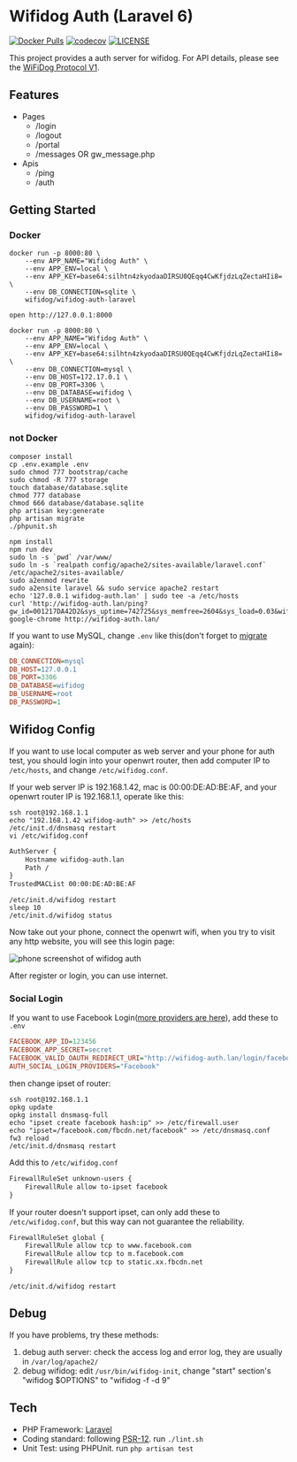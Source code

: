 # Wifidog Auth (Laravel 6)

[![Docker Pulls](https://img.shields.io/docker/pulls/wifidog/wifidog-auth-laravel)](https://hub.docker.com/r/wifidog/wifidog-auth-laravel)
[![codecov](https://codecov.io/github/wifidog/wifidog-auth-laravel/graph/badge.svg?token=KXFrMQY7vo)](https://codecov.io/github/wifidog/wifidog-auth-laravel)
[![LICENSE](https://img.shields.io/badge/license-Anti%20996-blue.svg)](https://github.com/wifidog/wifidog-auth-laravel/blob/master/LICENSE)

This project provides a auth server for wifidog. For API details, please see the [WiFiDog Protocol V1](https://github.com/wifidog/wifidog-auth-laravel/wiki).

## Features

- Pages
  - /login
  - /logout
  - /portal
  - /messages OR gw\_message.php
- Apis
  - /ping
  - /auth

## Getting Started

### Docker

```shell
docker run -p 8000:80 \
    --env APP_NAME="Wifidog Auth" \
    --env APP_ENV=local \
    --env APP_KEY=base64:silhtn4zkyodaaDIRSU0QEqq4CwKfjdzLqZectaHIi8= \
    --env DB_CONNECTION=sqlite \
    wifidog/wifidog-auth-laravel

open http://127.0.0.1:8000
```

```shell
docker run -p 8000:80 \
    --env APP_NAME="Wifidog Auth" \
    --env APP_ENV=local \
    --env APP_KEY=base64:silhtn4zkyodaaDIRSU0QEqq4CwKfjdzLqZectaHIi8= \
    --env DB_CONNECTION=mysql \
    --env DB_HOST=172.17.0.1 \
    --env DB_PORT=3306 \
    --env DB_DATABASE=wifidog \
    --env DB_USERNAME=root \
    --env DB_PASSWORD=1 \
    wifidog/wifidog-auth-laravel
```

### not Docker

```shell
composer install
cp .env.example .env
sudo chmod 777 bootstrap/cache
sudo chmod -R 777 storage
touch database/database.sqlite
chmod 777 database
chmod 666 database/database.sqlite
php artisan key:generate
php artisan migrate
./phpunit.sh

npm install
npm run dev
sudo ln -s `pwd` /var/www/
sudo ln -s `realpath config/apache2/sites-available/laravel.conf` /etc/apache2/sites-available/
sudo a2enmod rewrite
sudo a2ensite laravel && sudo service apache2 restart
echo '127.0.0.1 wifidog-auth.lan' | sudo tee -a /etc/hosts
curl 'http://wifidog-auth.lan/ping?gw_id=001217DA42D2&sys_uptime=742725&sys_memfree=2604&sys_load=0.03&wifidog_uptime=3861'
google-chrome http://wifidog-auth.lan/
```

If you want to use MySQL, change `.env` like this\(don't forget to [migrate](https://laravel.com/docs/migrations#running-migrations) again\):

```ini
DB_CONNECTION=mysql
DB_HOST=127.0.0.1
DB_PORT=3306
DB_DATABASE=wifidog
DB_USERNAME=root
DB_PASSWORD=1
```

## Wifidog Config

If you want to use local computer as web server and your phone for auth test, you should login into your openwrt router, then add computer IP to `/etc/hosts`, and change `/etc/wifidog.conf`.

If your web server IP is 192.168.1.42, mac is 00:00:DE:AD:BE:AF, and your openwrt router IP is 192.168.1.1, operate like this:

```shell
ssh root@192.168.1.1
echo "192.168.1.42 wifidog-auth" >> /etc/hosts
/etc/init.d/dnsmasq restart
vi /etc/wifidog.conf
```

```txt
AuthServer {
    Hostname wifidog-auth.lan
    Path /
}
TrustedMACList 00:00:DE:AD:BE:AF
```

```shell
/etc/init.d/wifidog restart
sleep 10
/etc/init.d/wifidog status
```

Now take out your phone, connect the openwrt wifi, when you try to visit any http website, you will see this login page:

![phone screenshot of wifidog auth](https://user-images.githubusercontent.com/4971414/59157860-c1328180-8ae4-11e9-9325-51269f3c6c76.png)

After register or login, you can use internet.

### Social Login

If you want to use Facebook Login\([more providers are here](https://github.com/laravel-fans/laravel-ui-socialite)\), add these to `.env`

```ini
FACEBOOK_APP_ID=123456
FACEBOOK_APP_SECRET=secret
FACEBOOK_VALID_OAUTH_REDIRECT_URI="http://wifidog-auth.lan/login/facebook/callback"
AUTH_SOCIAL_LOGIN_PROVIDERS="Facebook"
```

then change ipset of router:

```shell
ssh root@192.168.1.1
opkg update
opkg install dnsmasq-full
echo "ipset create facebook hash:ip" >> /etc/firewall.user
echo "ipset=/facebook.com/fbcdn.net/facebook" >> /etc/dnsmasq.conf
fw3 reload
/etc/init.d/dnsmasq restart
```

Add this to `/etc/wifidog.conf`

```txt
FirewallRuleSet unknown-users {
    FirewallRule allow to-ipset facebook
}
```

If your router doesn't support ipset, can only add these to `/etc/wifidog.conf`, but this way can not guarantee the reliability.

```txt
FirewallRuleSet global {
    FirewallRule allow tcp to www.facebook.com
    FirewallRule allow tcp to m.facebook.com
    FirewallRule allow tcp to static.xx.fbcdn.net
}
```

```shell
/etc/init.d/wifidog restart
```

## Debug

If you have problems, try these methods:

1. debug auth server: check the access log and error log, they are usually in `/var/log/apache2/`
2. debug wifidog: edit `/usr/bin/wifidog-init`, change "start" section's "wifidog $OPTIONS" to "wifidog -f -d 9"

## Tech

- PHP Framework: [Laravel](https://laravel.com/)
- Coding standard: following [PSR-12](http://www.php-fig.org/psr/psr-12/). run `./lint.sh`
- Unit Test: using PHPUnit. run `php artisan test`
